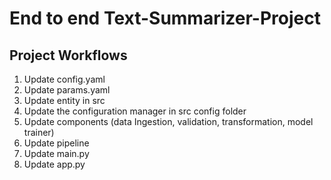 # End to end Text-Summarizer-Project


## Project Workflows
1. Update config.yaml
2. Update params.yaml
3. Update entity in src
4. Update the configuration manager in src config folder
5. Update components (data Ingestion, validation, transformation, model trainer)
6. Update pipeline 
7. Update main.py
8. Update app.py